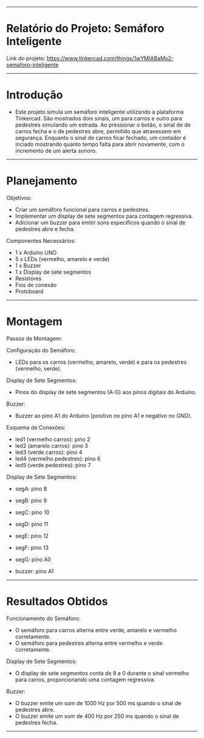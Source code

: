 -----

# Relatório do Projeto: Semáforo Inteligente

Link do projeto: https://www.tinkercad.com/things/1wYMIABaMs2-semaforo-inteligente

-----

# Introdução

- Este projeto simula um semáforo inteligente utilizando a plataforma Tinkercad. São mostrados dois sinais, um para carros e outro para pedestres simulando um estrada. Ao pressionar o botão, o sinal de de carros fecha e o de pedestres abre, permitido que atravessem em segurança. Enquanto o sinal de carros ficar fechado, um contador é inciado mostrando quanto tempo falta para abrir novamente, com o incremento de um alerta sonoro.

-----

# Planejamento

Objetivos:

- Criar um semáforo funcional para carros e pedestres.
- Implementar um display de sete segmentos para contagem regressiva.
- Adicionar um buzzer para emitir sons específicos quando o sinal de pedestres abre e fecha.
  
Componentes Necessários:

- 1 x Arduino UNO
- 5 x LEDs (vermelho, amarelo e verde)
- 1 x Buzzer
- 1 x Display de sete segmentos
- Resistores
- Fios de conexão
- Protoboard

-----

# Montagem

Passos de Montagem:

Configuração do Semáforo:

- LEDs para os carros (vermelho, amarelo, verde) e para os pedestres (vermelho, verde).

Display de Sete Segmentos:

- Pinos do display de sete segmentos (A-G) aos pinos digitais do Arduino.

Buzzer:

- Buzzer ao pino A1 do Arduino (positivo no pino A1 e negativo no GND).

Esquema de Conexões:

- led1 (vermelho carros): pino 2
- led2 (amarelo carros): pino 3
- led3 (verde carros): pino 4
- led4 (vermelho pedestres): pino 6
- led5 (verde pedestres): pino 7

Display de Sete Segmentos:

- segA: pino 8
- segB: pino 9
- segC: pino 10
- segD: pino 11
- segE: pino 12
- segF: pino 13
- segG: pino A0

- buzzer: pino A1

-----

# Resultados Obtidos

Funcionamento do Semáforo:

- O semáforo para carros alterna entre verde, amarelo e vermelho corretamente.
- O semáforo para pedestres alterna entre vermelho e verde corretamente.

Display de Sete Segmentos:

- O display de sete segmentos conta de 8 a 0 durante o sinal vermelho para carros, proporcionando uma contagem regressiva.

Buzzer:

- O buzzer emite um som de 1000 Hz por 500 ms quando o sinal de pedestres abre.
- O buzzer emite um som de 400 Hz por 250 ms quando o sinal de pedestres fecha.

-----









